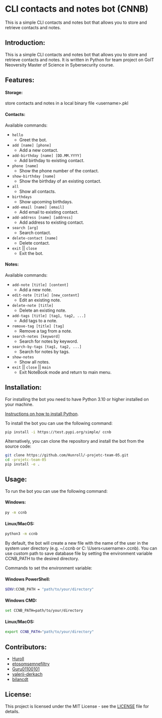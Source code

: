 # CLI contacts and notes bot (CNNB)

This is a simple CLI contacts and notes bot that allows you to store and retrieve contacts and notes.

## Introduction:

This is a simple CLI contacts and notes bot that allows you to store and retrieve contacts and notes. It is written in Python for team project on GoIT Neoversity Master of Science in Sybersecurity course.

## Features:

#### Storage:
store contacts and notes in a local binary file \<username>.pkl

#### Contacts:
Available commands:

- `hello`
    - Greet the bot.
- `add [name] [phone]`
    - Add a new contact.
- `add-birthday [name] [DD.MM.YYYY]`
    - Add birthday to existing contact.
- `phone [name] `
    - Show the phone number of the contact.
- `show-birthday [name] `
    - Show the birthday of an existing contact.
- `all`
    - Show all contacts.
- `birthdays`
    - Show upcoming birthdays.
- `add-email [name] [email] `
    - Add email to existing contact.
- `add-address [name] [address]`
    - Add address to existing contact.
- `search [arg]`
    - Search contact.
- `delete-contact [name] `
    - Delete contact.
- `exit` || `close`
    - Exit the bot.

#### Notes:
Available commands:

- `add-note [title] [content]   `
  - Add a new note.
- `edit-note [title] [new_content]`
  - Edit an existing note.
- `delete-note [title] `
  - Delete an existing note.
- `add-tags [title] [tag1, tag2, ...]`
  - Add tags to a note.
- `remove-tag [title] [tag]`
  - Remove a tag from a note.
- `search-notes [keyword]`
  - Search for notes by keyword.
- `search-by-tags [tag1, tag2, ...]`
  - Search for notes by tags.
- `show-notes `
  - Show all notes.
- `exit` || `close` || `main`
  - Exit NoteBook mode and return to main menu.

## Installation:

For installing the bot you need to have Python 3.10 or higher installed on your machine.

[Instructions on how to install Python](https://www.python.org/downloads/).

To install the bot you can use the following command:

```bash
pip install -i https://test.pypi.org/simple/ ccnb
```

Alternatively, you can clone the repository and install the bot from the source code:

```bash
git clone https://github.com/Hunroll/-projetc-team-05.git
cd -projetc-team-05
pip install -e .
```

## Usage:

To run the bot you can use the following command:

#### Windows:

```bash windows
py -m ccnb
```

#### Linux/MacOS:

```bash linux
python3 -m ccnb 
```

By default, the bot will create a new file with the name of the user in the system user directory (e.g. ~/.ccnb or C:
\Users\<username>\.ccnb).
You can use custom path to save database file by setting the environment variable CCNB_PATH to the desired directory.

Commands to set the environment variable:

#### Windows PowerShell:

```bash powershell
$ENV:CCNB_PATH = "path/to/your/directory"
```

#### Windows CMD:

```bash windows cmd
set CCNB_PATH=path/to/your/directory
```

#### Linux/MacOS:

```bash linux
export CCNB_PATH="path/to/your/directory"
```

## Contributors:
- [Huroll](https://github.com/Hunroll)
- [etosomsemnefiltry](https://github.com/etosomsemnefiltry)
- [Guru01100101](https://github.com/Guru01100101)
- [valerii-derkach](https://github.com/valerii-derkach)
- [bilancdt](https://github.com/bilancdt)

## License:
This project is licensed under the MIT License - see the [LICENSE](LICENSE) file for details.

